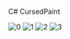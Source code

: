C# CursedPaint

![0](https://user-images.githubusercontent.com/60045146/162532714-6c1081db-27dc-4b19-b37f-6b6ae428bb15.png)
![1](https://user-images.githubusercontent.com/60045146/162532728-3c9c93ee-aa9f-4484-b558-9a198dac136d.png)
![2](https://user-images.githubusercontent.com/60045146/162532744-1489b30a-3e3e-49be-b764-80b95879c049.png)
![3](https://user-images.githubusercontent.com/60045146/162532753-2d6845fc-74ec-40fa-b6c7-76da65871763.png)
